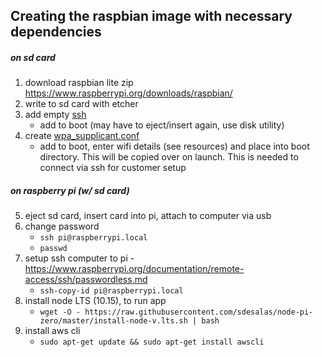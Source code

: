 ## Creating the raspbian image with necessary dependencies

##### on sd card

1. download raspbian lite zip https://www.raspberrypi.org/downloads/raspbian/
2. write to sd card with etcher
3. add empty [ssh](resources/ssh)
   - add to boot (may have to eject/insert again, use disk utility)
4. create [wpa_supplicant.conf](resources/wpa_supplicant.conf)
   - add to boot, enter wifi details (see resources) and place into boot directory. This will be copied over on launch. This is needed to connect via ssh for customer setup

##### on raspberry pi (w/ sd card)

5. eject sd card, insert card into pi, attach to computer via usb
6. change password
   - `ssh pi@raspberrypi.local`
   - `passwd`
7. setup ssh computer to pi - https://www.raspberrypi.org/documentation/remote-access/ssh/passwordless.md
   <!-- - `ssh-keygen` -->
   - `ssh-copy-id pi@raspberrypi.local`
8. install node LTS (10.15), to run app
   - `wget -O - https://raw.githubusercontent.com/sdesalas/node-pi-zero/master/install-node-v.lts.sh | bash`
9. install aws cli
   - `sudo apt-get update && sudo apt-get install awscli`
     <!-- 10. add env vars

- `scp .env pi@raspberrypi.local:` -->

11. add app startup/sync script

- `sudo vim.tiny /etc/systemd/system/copy-env-vars.service`
- `sudo vim.tiny /etc/systemd/system/antenna.service`
- input [copy-env-vars.service](resources/copy-env-vars.service) contents
- input [antenna.service](resources/antenna.service) contents
- test service: `sudo systemctl daemon-reload && sudo systemctl restart antenna`
- enable at startup: `sudo systemctl enable antenna`
- logging debugging: `systemctl status antenna.service`
  `journalctl -xe`

12. burn image

- `sudo dd if=/dev/rdisk2 | gzip > ~/Desktop/clicker-img-v0.2.0-dd.gz`
  or diskutil

resources:

- raspberry pi init https://medium.com/@jay_proulx/headless-raspberry-pi-zero-w-setup-with-ssh-and-wi-fi-8ddd8c4d2742
- download nodejs https://github.com/sdesalas/node-pi-zero
- systemd processes https://www.digitalocean.com/community/tutorials/how-to-use-systemctl-to-manage-systemd-services-and-units
- systemd https://www.digitalocean.com/community/tutorials/understanding-systemd-units-and-unit-files

?'s
startup script
restart on a schedule?
